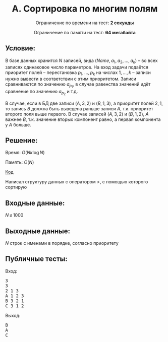 <center><h1>A. Сортировка по многим полям</h1></center>
    
<p><center>Ограничение по времени на тест: <b>2 секунды</b></center></p>

<p><center>Ограничение по памяти на тест: <b>64 мегабайта</b></center></p>

<h2>Условие:</h2>

<div><p>В базе данных хранится <span class="tex-span"><i>N</i></span> записей, вида <span class="tex-span">(<i>Name</i>, <i>a</i><sub class="lower-index">1</sub>, <i>a</i><sub class="lower-index">2</sub>, ..., <i>a</i><sub class="lower-index"><i>k</i></sub>)</span> – во всех записях одинаковое число параметров. На вход задачи подаётся приоритет полей – перестановка <span class="tex-span"><i>p</i><sub class="lower-index">1</sub>, ..., <i>p</i><sub class="lower-index"><i>k</i></sub></span> на числах <span class="tex-span">1, ..., <i>k</i></span> – записи нужно вывести в соответствии с этим приоритетом. Записи сравниваются по значению <span class="tex-span"><i>a</i><sub class="lower-index"><i>p</i><sub class="lower-index">1</sub></sub></span>, в случае равенства значений идёт сравнение по значению <span class="tex-span"><i>a</i><sub class="lower-index"><i>p</i><sub class="lower-index">2</sub></sub></span> и т.д.</p><p>В случае, если в БД две записи <span class="tex-span">(<i>A</i>, 3, 2)</span> и <span class="tex-span">(<i>B</i>, 1, 3)</span>, а приоритет полей <span class="tex-span">2, 1</span>, то запись <span class="tex-span"><i>B</i></span> должна быть выведена раньше записи <span class="tex-span"><i>A</i></span>, т.к. приоритет второго поля выше первого. В случае записей <span class="tex-span">(<i>A</i>, 3, 2)</span> и <span class="tex-span">(<i>B</i>, 1, 2)</span>, <span class="tex-span"><i>A</i></span> важнее <span class="tex-span"><i>B</i></span>, т.к. значение вторых компонент равно, а первая компонента у <span class="tex-span"><i>A</i></span> больше.</p></div>

<h2>Решение:</h2>

Время: $O(Nk\log N)$

Память: $O(N)$

[Код](solution.cpp)

Написал структуру данных с оператором $>$, с помощью которого сортирую

<h2>Входные данные:</h2>

<p><span class="tex-span"><i>N</i> ≤ 1000</span></p>

<h2>Выходные данные:</h2>

<p><span class="tex-span"><i>N</i></span> строк с именами в порядке, согласно приоритету</p>

<h2>Публичные тесты:</h2>

Вход:

<pre>3<br/>3<br/>2 1 3<br/>A 1 2 3<br/>B 3 2 1<br/>C 3 1 2<br/></pre>

Выход:

<pre>B<br/>A<br/>C<br/></pre>